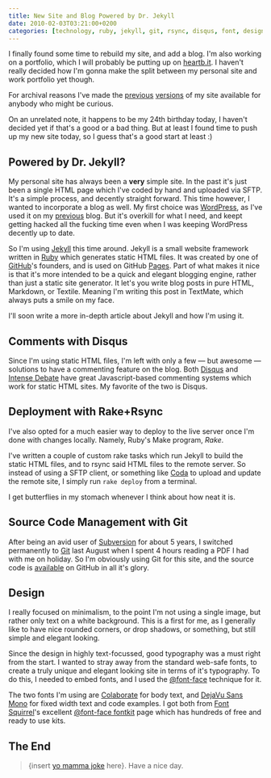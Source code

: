```yaml
---
title: New Site and Blog Powered by Dr. Jekyll
date: 2010-02-03T03:21:00+0200
categories: [technology, ruby, jekyll, git, rsync, disqus, font, design]
---
```


I finally found some time to rebuild my site, and add a blog. I'm also working on a portfolio, which I will probably be putting up on [heartb.it][]. I haven't really decided how I'm gonna make the split between my personal site and work portfolio yet though.

For archival reasons I've made the [previous][v1] [versions][v2] of my site available for anybody who might be curious.

On an unrelated note, it happens to be my 24th birthday today, I haven't decided yet if that's a good or a bad thing. But at least I found time to push up my new site today, so I guess that's a good start at least :)


## Powered by Dr. Jekyll?

My personal site has always been a **very** simple site. In the past it's just been a single HTML page which I've coded by hand and uploaded via SFTP. It's a simple process, and decently straight forward. This time however, I wanted to incorporate a blog as well. My first choice was [WordPress][], as I've used it on my [previous][zydev] blog. But it's overkill for what I need, and keept getting hacked all the fucking time even when I was keeping WordPress decently up to date.

So I'm using [Jekyll][] this time around. Jekyll is a small website framework written in [Ruby][] which generates static HTML files. It was created by one of [GitHub]'s founders, and is used on GitHub [Pages][]. Part of what makes it nice is that it's more intended to be a quick and elegant blogging engine, rather than just a static site generator. It let's you write blog posts in pure HTML, Markdown, or Textile. Meaning I'm writing this post in TextMate, which always puts a smile on my face.

I'll soon write a more in-depth article about Jekyll and how I'm using it.


## Comments with Disqus

Since I'm using static HTML files, I'm left with only a few — but awesome — solutions to have a commenting feature on the blog. Both [Disqus][] and [Intense Debate][idebate] have great Javascript-based commenting systems which work for static HTML sites. My favorite of the two is Disqus.


## Deployment with Rake+Rsync

I've also opted for a much easier way to deploy to the live server once I'm done with changes locally. Namely, Ruby's Make program, *Rake*.

I've written a couple of custom rake tasks which run Jekyll to build the static HTML files, and to rsync said HTML files to the remote server. So instead of using a SFTP client, or something like [Coda][] to upload and update the remote site, I simply run `rake deploy` from a terminal.

I get butterflies in my stomach whenever I think about how neat it is.


## Source Code Management with Git

After being an avid user of [Subversion][svn] for about 5 years, I switched permanently to [Git][] last August when I spent 4 hours reading a PDF I had with me on holiday. So I'm obviously using Git for this site, and the source code is [available][repo] on GitHub in all it's glory.


## Design

I really focused on minimalism, to the point I'm not using a single image, but rather only text on a white background. This is a first for me, as I generally like to have nice rounded corners, or drop shadows, or something, but still simple and elegant looking.

Since the design in highly text-focussed, good typography was a must right from the start. I wanted to stray away from the standard web-safe fonts, to create a truly unique and elegant looking site in terms of it's typography. To do this, I needed to embed fonts, and I used the [@font-face][fontface] technique for it.

The two fonts I'm using are [Colaborate][] for body text, and [DejaVu Sans Mono][dejavu] for fixed width text and code examples. I got both from [Font Squirrel][fontsquirrel]'s excellent [@font-face fontkit][ffkits] page which has hundreds of free and ready to use kits.


## The End

> {insert [yo mamma joke][yomama] here}. Have a nice day.


[heartb.it]: http://heartb.it/
[repo]: http://github.com/jimeh/jimeh.me
[v1]: http://v1.jimeh.me/
[v2]: http://v2.jimeh.me/
[wordpress]: http://www.wordpress.org/
[zydev]: http://blog.zydev.info/
[jekyll]: http://jekyllrb.com/
[ruby]: http://www.ruby-lang.org/
[github]: http://github.com/
[pages]: http://pages.github.com/
[disqus]: http://disqus.com/
[idebate]: http://intensedebate.com/
[coda]: http://www.panic.com/coda/
[svn]: http://subversion.apache.org/
[git]: http://git-scm.com/
[fontface]: http://en.wikipedia.org/wiki/Web_typography#Browser_support
[colaborate]: http://www.fontsquirrel.com/fonts/Colaborate
[dejavu]: http://www.fontsquirrel.com/fonts/DejaVu-Sans-Mono
[fontsquirrel]: http://www.fontsquirrel.com/
[ffkits]: http://www.fontsquirrel.com/fontface
[yomama]: http://en.wikipedia.org/wiki/Mother_insult
